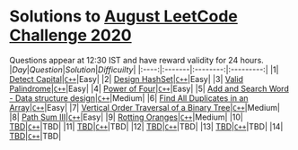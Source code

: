 # Solutions to [August LeetCode Challenge 2020](https://leetcode.com/explore/challenge/card/august-leetcoding-challenge/549/week-1-august-1st-august-7th/) 

Questions appear at 12:30 IST and have reward validity for 24 hours.
|*Day*|*Question*|*Solution*|*Difficuilty*|
|:----:|:-------|:--------:|:---------:|
|1| [Detect Capital](https://leetcode.com/explore/challenge/card/august-leetcoding-challenge/549/week-1-august-1st-august-7th/3409/)|[`C++`](https://github.com/kameshkotwani/august-leetcode-challenge/blob/master/1.detect-capital.cpp)|Easy|
|2| [Design HashSet](https://leetcode.com/explore/challenge/card/august-leetcoding-challenge/549/week-1-august-1st-august-7th/3410/)|[`C++`](https://github.com/kameshkotwani/august-leetcode-challenge/blob/master/2.design-hashset.cpp)|Easy|
|3| [Valid Palindrome](https://leetcode.com/explore/featured/card/august-leetcoding-challenge/549/week-1-august-1st-august-7th/3411/)|[`C++`](https://github.com/kameshkotwani/august-leetcode-challenge/blob/master/3.valid-palindrome.cpp)|Easy|
|4| [Power of Four](https://leetcode.com/explore/challenge/card/august-leetcoding-challenge/549/week-1-august-1st-august-7th/3412/)|[`C++`](https://github.com/kameshkotwani/august-leetcode-challenge/blob/master/4.power-of-four.cpp)|Easy|
|5| [Add and Search Word - Data structure design](https://leetcode.com/explore/challenge/card/august-leetcoding-challenge/549/week-1-august-1st-august-7th/3413/)|[`C++`](https://github.com/kameshkotwani/august-leetcode-challenge/blob/master/5.add-search-word.cpp)|Medium|
|6| [Find All Duplicates in an Array](https://leetcode.com/explore/challenge/card/august-leetcoding-challenge/549/week-1-august-1st-august-7th/3414/)|[`C++`](https://github.com/kameshkotwani/august-leetcode-challenge/blob/master/6.find-all-duplicates-in-array.cpp)|Easy|
|7| [Vertical Order Traversal of a Binary Tree](https://leetcode.com/explore/challenge/card/august-leetcoding-challenge/549/week-1-august-1st-august-7th/3415/)|[`C++`](https://github.com/kameshkotwani/august-leetcode-challenge/blob/master/7.vertical-order-traversal.cpp)|Medium|
|8| [Path Sum III](https://leetcode.com/explore/challenge/card/august-leetcoding-challenge/550/week-2-august-8th-august-14th/3417/)|[`C++`](https://github.com/kameshkotwani/august-leetcode-challenge/blob/master/8.path-sum-iii.cpp)|Easy|
|9| [Rotting Oranges](https://leetcode.com/explore/challenge/card/august-leetcoding-challenge/550/week-2-august-8th-august-14th/3418/)|[`C++`](https://github.com/kameshkotwani/august-leetcode-challenge/blob/master/9.rotten-oranges.cpp)|Medium|
|10| [TBD]()|[`C++`]()|TBD|
|11| [TBD]()|[`C++`]()|TBD|
|12| [TBD]()|[`C++`]()|TBD|
|13| [TBD]()|[`C++`]()|TBD|
|14| [TBD]()|[`C++`]()|TBD|
